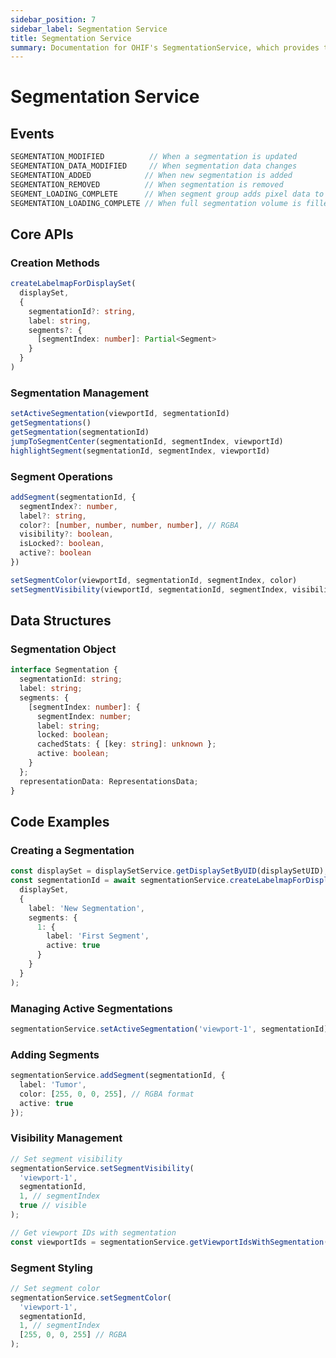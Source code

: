 ```yaml
---
sidebar_position: 7
sidebar_label: Segmentation Service
title: Segmentation Service
summary: Documentation for OHIF's SegmentationService, which provides tools for creating, managing, and interacting with image segmentations, including labelmap creation, segment operations, and visualization controls.
---
```


# Segmentation Service


## Events

```typescript
SEGMENTATION_MODIFIED          // When a segmentation is updated
SEGMENTATION_DATA_MODIFIED     // When segmentation data changes
SEGMENTATION_ADDED            // When new segmentation is added
SEGMENTATION_REMOVED          // When segmentation is removed
SEGMENT_LOADING_COMPLETE      // When segment group adds pixel data to volume
SEGMENTATION_LOADING_COMPLETE // When full segmentation volume is filled
```

## Core APIs

### Creation Methods

```typescript
createLabelmapForDisplaySet(
  displaySet,
  {
    segmentationId?: string,
    label: string,
    segments?: {
      [segmentIndex: number]: Partial<Segment>
    }
  }
)
```

### Segmentation Management

```typescript
setActiveSegmentation(viewportId, segmentationId)
getSegmentations()
getSegmentation(segmentationId)
jumpToSegmentCenter(segmentationId, segmentIndex, viewportId)
highlightSegment(segmentationId, segmentIndex, viewportId)
```

### Segment Operations

```typescript
addSegment(segmentationId, {
  segmentIndex?: number,
  label?: string,
  color?: [number, number, number, number], // RGBA
  visibility?: boolean,
  isLocked?: boolean,
  active?: boolean
})

setSegmentColor(viewportId, segmentationId, segmentIndex, color)
setSegmentVisibility(viewportId, segmentationId, segmentIndex, visibility)
```

## Data Structures

### Segmentation Object

```typescript
interface Segmentation {
  segmentationId: string;
  label: string;
  segments: {
    [segmentIndex: number]: {
      segmentIndex: number;
      label: string;
      locked: boolean;
      cachedStats: { [key: string]: unknown };
      active: boolean;
    }
  };
  representationData: RepresentationsData;
}
```

## Code Examples

### Creating a Segmentation

```typescript
const displaySet = displaySetService.getDisplaySetByUID(displaySetUID);
const segmentationId = await segmentationService.createLabelmapForDisplaySet(
  displaySet,
  {
    label: 'New Segmentation',
    segments: {
      1: {
        label: 'First Segment',
        active: true
      }
    }
  }
);
```

### Managing Active Segmentations

```typescript
segmentationService.setActiveSegmentation('viewport-1', segmentationId);
```

### Adding Segments

```typescript
segmentationService.addSegment(segmentationId, {
  label: 'Tumor',
  color: [255, 0, 0, 255], // RGBA format
  active: true
});
```

### Visibility Management

```typescript
// Set segment visibility
segmentationService.setSegmentVisibility(
  'viewport-1',
  segmentationId,
  1, // segmentIndex
  true // visible
);

// Get viewport IDs with segmentation
const viewportIds = segmentationService.getViewportIdsWithSegmentation(segmentationId);
```

### Segment Styling

```typescript
// Set segment color
segmentationService.setSegmentColor(
  'viewport-1',
  segmentationId,
  1, // segmentIndex
  [255, 0, 0, 255] // RGBA
);
```
